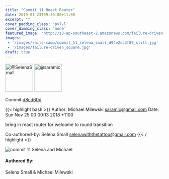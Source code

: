 ```yaml
---
title: "Commit 11 React Router"
date: 2019-01-23T09:30:00+11:00
excerpt: ""
cover_padding_class: 'pv7-l'
cover_dimming_class: 'none'
featured_image: 'http://s3-ap-southeast-2.amazonaws.com/failure-driven-blog/railscamp-24-woodfield-hobart/commit_11_selena_small_d94e2cc3f89.gif'
images:
 - '/images/rails-camp/commit_11_selena_small_d94e2cc3f89_still.jpg'
 - '/images/failure-driven_square.jpg'
draft: true
---
```


<img alt="@SelenaSmall" src="//github.com/SelenaSmall.png" style="display: inline; width: 88px;" height="88" />
<img alt="@saramic" src="//github.com/saramic.png" style="display: inline; width: 88px;" height="88" />

Commit [d8cd60d](https://github.com/failure-driven/railscamp-search-term/commit/d8cd60d59c951bcb335cdc7dddc344ac80f282f5)

{{< highlight bash >}}
Author: Michael Milewski <saramic@gmail.com>
Date:   Sun Nov 25 00:00:13 2018 +1100

bring in react router for welcome to round transition

Co-authored-by: Selena Small <selenawiththetattoo@gmail.com>
{{< / highlight >}}

![commit 11 Selena and Michael](https://s3-ap-southeast-2.amazonaws.com/failure-driven-blog/railscamp-24-woodfield-hobart/commit_11_selena_small_d94e2cc3f89.gif)

#### Authored By:

Selena Small & Michael Milewski

